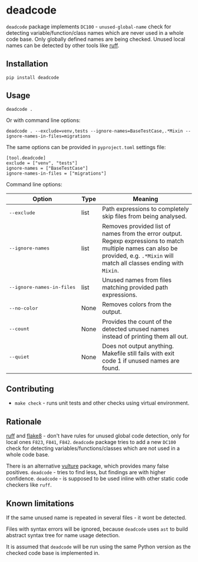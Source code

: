 # deadcode
`deadcode` package implements `DC100` - `unused-global-name` check for detecting
variable/function/class names which are never used in a whole code base.
Only globally defined names are being checked.
Unused local names can be detected by other tools like [ruff](https://pypi.org/project/ruff/).

## Installation
```shell
pip install deadcode
```

## Usage
```shell
deadcode .
```

Or with command line options:
```
deadcode . --exclude=venv,tests --ignore-names=BaseTestCase,.*Mixin --ignore-names-in-files=migrations
```

The same options can be provided in `pyproject.toml` settings file:
```
[tool.deadcode]
exclude = ["venv", "tests"]
ignore-names = ["BaseTestCase"]
ignore-names-in-files = ["migrations"]
```

Command line options:

| Option                            | Type | Meaning  |
|-----------------------------------|------|----------|
|<pre>--exclude</pre>               | list | Path expressions to completely skip files from being analysed. |
|<pre>--ignore-names</pre>          | list | Removes provided list of names from the error output. Regexp expressions to match multiple names can also be provided, e.g. `.*Mixin` will match all classes ending with `Mixin`. |
|<pre>--ignore-names-in-files</pre> | list | Unused names from files matching provided path expressions. |
|<pre>--no-color</pre>              | None | Removes colors from the output. |
|<pre>--count</pre>                 | None | Provides the count of the detected unused names instead of printing them all out. |
|<pre>--quiet</pre>                 | None | Does not output anything. Makefile still fails with exit code 1 if unused names are found. |


## Contributing
- `make check` - runs unit tests and other checks using virtual environment.

## Rationale
[ruff](https://pypi.org/project/ruff/) and
[flake8](https://pypi.org/project/flake8/) - don't have rules for unused global
code detection, only for local ones `F823`, `F841`, `F842`. `deadcode` package
tries to add a new `DC100` check for detecting variables/functions/classes
which are not used in a whole code base.

There is an alternative [vulture](https://pypi.org/project/vulture/) package,
which provides many false positives.
`deadcode` - tries to find less, but findings are with higher confidence.
`deadcode` - is supposed to be used inline with other static code checkers like `ruff`.

## Known limitations
If the same unused name is repeated in several files - it wont be detected.

Files with syntax errors will be ignored, because `deadcode` uses `ast` to
build abstract syntax tree for name usage detection.

It is assumed that `deadcode` will be run using the same Python version as the
checked code base is implemented in.

